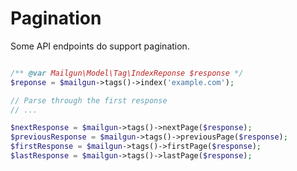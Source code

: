 # Pagination

Some API endpoints do support pagination. 

```php

/** @var Mailgun\Model\Tag\IndexReponse $response */
$reponse = $mailgun->tags()->index('example.com');

// Parse through the first response
// ...

$nextResponse = $mailgun->tags()->nextPage($response);
$previousResponse = $mailgun->tags()->previousPage($response);
$firstResponse = $mailgun->tags()->firstPage($response);
$lastResponse = $mailgun->tags()->lastPage($response);
```
